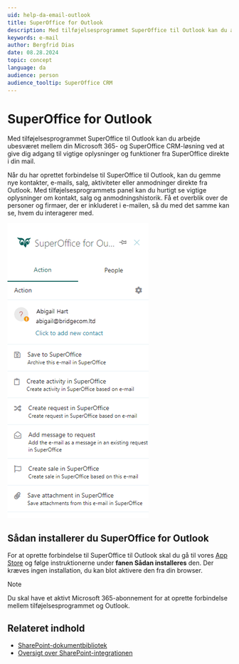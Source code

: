 ```yaml
---
uid: help-da-email-outlook
title: SuperOffice for Outlook
description: Med tilføjelsesprogrammet SuperOffice til Outlook kan du arbejde ubesværet mellem din Microsoft 365- og SuperOffice CRM-løsning ved at give dig adgang til vigtige oplysninger og funktioner fra SuperOffice direkte i din mail.
keywords: e-mail
author: Bergfrid Dias
date: 08.28.2024
topic: concept
language: da
audience: person
audience_tooltip: SuperOffice CRM
---
```


# SuperOffice for Outlook

Med tilføjelsesprogrammet SuperOffice til Outlook kan du arbejde ubesværet mellem din Microsoft 365- og SuperOffice CRM-løsning ved at give dig adgang til vigtige oplysninger og funktioner fra SuperOffice direkte i din mail.

Når du har oprettet forbindelse til SuperOffice til Outlook, kan du gemme nye kontakter, e-mails, salg, aktiviteter eller anmodninger direkte fra Outlook. Med tilføjelsesprogrammets panel kan du hurtigt se vigtige oplysninger om kontakt, salg og anmodningshistorik. Få et overblik over de personer og firmaer, der er inkluderet i e-mailen, så du med det samme kan se, hvem du interagerer med.

![Under fanen Handling kan du udføre opgaver som at gemme på mail og oprette aktivitet i SuperOffice -screenshot][img1]

## Sådan installerer du SuperOffice for Outlook

For at oprette forbindelse til SuperOffice til Outlook skal du gå til vores [App Store][1] og følge instruktionerne under **fanen Sådan installeres** den. Der kræves ingen installation, du kan blot aktivere den fra din browser.

> [!NOTE]
> Du skal have et aktivt Microsoft 365-abonnement for at oprette forbindelse mellem tilføjelsesprogrammet og Outlook.

## Relateret indhold

* [SharePoint-dokumentbibliotek][2]
* [Oversigt over SharePoint-integrationen][3]

<!-- Referenced links -->
[1]: https://online.superoffice.com/appstore/superoffice-as/superoffice-for-outlook
[2]: ../../../document/library/learn/index.md
[3]: ../../../../en/document/cloud/sharepoint-documents/index.md

<!-- Referenced images -->
[img1]: ../../../../media/loc/en/email/user-superoffice-outlook-sidepanel.png
